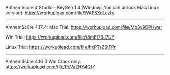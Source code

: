 AnthemScore 4 Studio - KeyGen 1.4
(Windows,You can unlock Mac/Linux version):
https://workupload.com/file/WAFSXdLezfx

_____________________________
AnthemSc0re 4.17.4:
Mac Trial:
https://workupload.com/file/Mb3v9DPHwar

Win Trial:
https://workupload.com/file/t8mEf79J7UP

Linux Trial:
https://workupload.com/file/hxPTsZStFPr

________________________
AnthemSc0re 4.16.0 Win Crack only:
https://workupload.com/file/PkVaZHY4QfY
